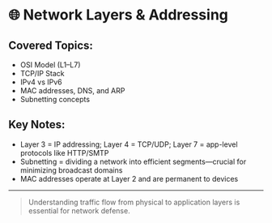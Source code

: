 # 🌐 Network Layers & Addressing

## Covered Topics:
- OSI Model (L1–L7)
- TCP/IP Stack
- IPv4 vs IPv6
- MAC addresses, DNS, and ARP
- Subnetting concepts

## Key Notes:
- Layer 3 = IP addressing; Layer 4 = TCP/UDP; Layer 7 = app-level protocols like HTTP/SMTP
- Subnetting = dividing a network into efficient segments—crucial for minimizing broadcast domains
- MAC addresses operate at Layer 2 and are permanent to devices

---

> Understanding traffic flow from physical to application layers is essential for network defense.
